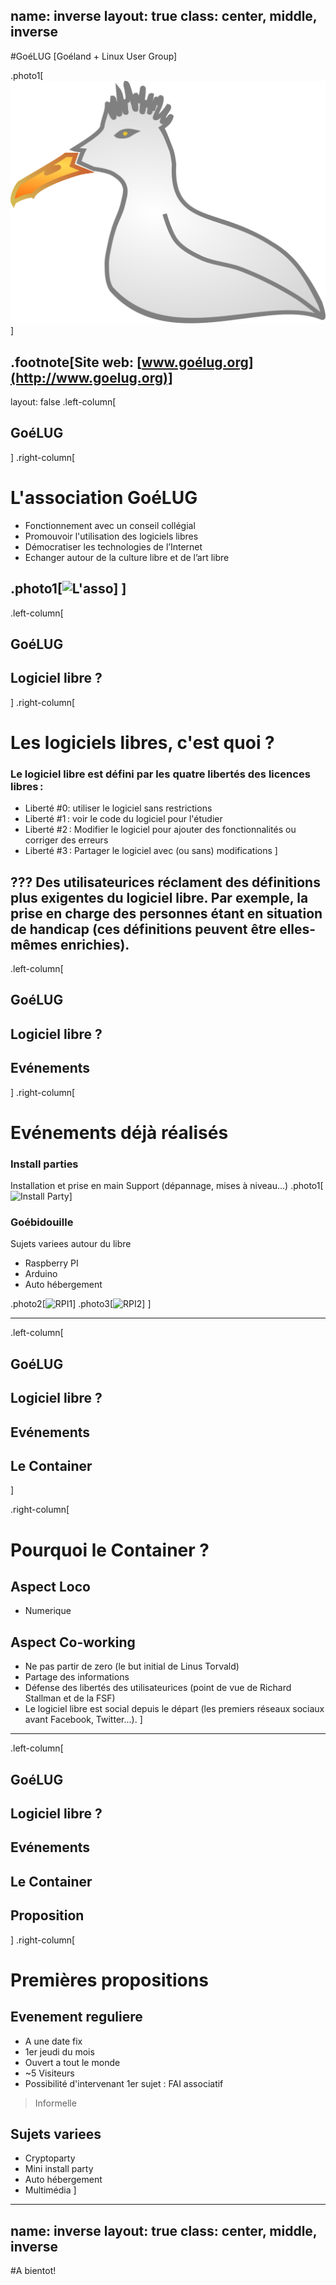 name: inverse
layout: true
class: center, middle, inverse
---
#GoéLUG
[Goéland + Linux User Group]

.photo1[![Logo GoéLUG](goeland.svg)]

.footnote[Site web: [www.goélug.org](http://www.goelug.org)]
---
layout: false
.left-column[
  ## GoéLUG
]
.right-column[
  # L'association GoéLUG

- Fonctionnement avec un conseil collégial
- Promouvoir l'utilisation des logiciels libres
- Démocratiser les technologies de l’Internet
- Echanger autour de la culture libre et de l’art libre

.photo1[![L'asso](http://www.goelug.org/images/AG1.jpg)]
]
---
.left-column[
  ## GoéLUG
  ## Logiciel libre ?
]
.right-column[
# Les logiciels libres, c'est quoi ?

### Le logiciel libre est défini par les quatre libertés des licences libres :
- Liberté #0: utiliser le logiciel sans restrictions
- Liberté #1 : voir le code du logiciel pour l'étudier
- Liberté #2 : Modifier le logiciel pour ajouter des fonctionnalités ou corriger des erreurs
- Liberté #3 : Partager le logiciel avec (ou sans) modifications
]

???
Des utilisateurices réclament des définitions plus exigentes du logiciel libre.
Par exemple, la prise en charge des personnes étant en situation de handicap
(ces définitions peuvent être elles-mêmes enrichies).
---
.left-column[
  ## GoéLUG
  ## Logiciel libre ?
  ## Evénements
]
.right-column[
 # Evénements déjà réalisés
### Install parties
Installation et prise en main
Support (dépannage, mises à niveau…)
.photo1[![Install Party](http://goelug.org/images/vous.png)]

### Goébidouille
Sujets variees autour du libre
- Raspberry PI
- Arduino
- Auto hébergement

.photo2[![RPI1](https://www.percona.com/blog/wp-content/uploads/2013/02/Raspberry-Pi.jpg)]
.photo3[![RPI2](https://www.raspberrypi.org/wp-content/uploads/2015/08/raspberry-pi-logo.png)]
]

---

.left-column[
  ## GoéLUG
  ## Logiciel libre ?
  ## Evénements
  ## Le Container
]

.right-column[
  # Pourquoi le Container ?

## Aspect Loco
 - Numerique

## Aspect Co-working
- Ne pas partir de zero (le but initial de Linus Torvald)
- Partage des informations
- Défense des libertés des utilisateurices (point de vue de Richard Stallman et de la FSF)
- Le logiciel libre est social depuis le départ (les premiers réseaux sociaux avant Facebook, Twitter…).
]
---
.left-column[
  ## GoéLUG
  ## Logiciel libre ?
  ## Evénements
  ## Le Container
  ## Proposition
]
.right-column[
 # Premières propositions

## Evenement reguliere
- A une date fix
 - 1er jeudi du mois
- Ouvert a tout le monde
 - ~5 Visiteurs
 - Possibilité d'intervenant 1er sujet : FAI associatif

> Informelle

## Sujets variees
 - Cryptoparty
 - Mini install party
 - Auto hébergement
 - Multimédia
]
---
name: inverse
layout: true
class: center, middle, inverse
---
#A bientot!